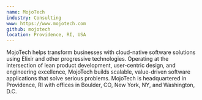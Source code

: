```yaml
---
name: MojoTech
industry: Consulting
www: https://www.mojotech.com
github: mojotech
location: Providence, RI, USA
---
```

MojoTech helps transform businesses with cloud-native software solutions using Elixir and other progressive technologies. Operating at the intersection of lean product development, user-centric design, and engineering excellence, MojoTech builds scalable, value-driven software applications that solve serious problems. MojoTech is headquartered in Providence, RI with offices in Boulder, CO, New York, NY, and Washington, D.C.
